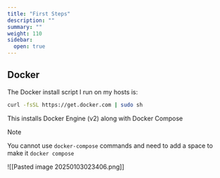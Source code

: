 ```yaml
---
title: "First Steps"
description: ""
summary: ""
weight: 110
sidebar:
  open: true
---
```


## Docker
The Docker install script I run on my hosts is:

```bash
curl -fsSL https://get.docker.com | sudo sh
```

This installs Docker Engine (v2) along with Docker Compose

> [!NOTE]
> You cannot use `docker-compose` commands and need to add a space to make it `docker compose`

![[Pasted image 20250103023406.png]]
